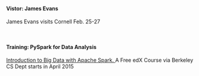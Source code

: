 #### Vistor: James Evans

James Evans visits Cornell Feb. 25-27

<br>

#### Training: PySpark for Data Analysis

[ Introduction to Big Data with Apache Spark. ](https://www.edx.org/course/introduction-big-data-apache-spark-uc-berkeleyx-cs100-1x)
A Free edX Course via Berkeley CS Dept starts in April 2015 
